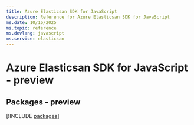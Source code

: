 ```yaml
---
title: Azure Elasticsan SDK for JavaScript
description: Reference for Azure Elasticsan SDK for JavaScript
ms.date: 10/16/2025
ms.topic: reference
ms.devlang: javascript
ms.service: elasticsan
---
```

# Azure Elasticsan SDK for JavaScript - preview
## Packages - preview
[!INCLUDE [packages](elasticsan-index.md)]